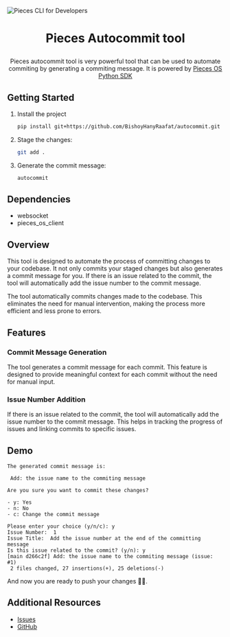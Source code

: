 ![Pieces CLI for Developers](https://camo.githubusercontent.com/69c990240f877927146712d45be2f690085b9e45b4420736aa373917f8e0b2c8/68747470733a2f2f73746f726167652e676f6f676c65617069732e636f6d2f7069656365735f7374617469635f7265736f75726365732f7066645f77696b692f5049454345535f4d41494e5f4c4f474f5f57494b492e706e67)

<p align="center">

# <p align="center"> Pieces  Autocommit tool </p>

<p align="center">  
Pieces autocommit tool is very powerful tool that can be used to automate commiting by generating a commiting message. It is powered by <a href="https://github.com/pieces-app/pieces-os-client-sdk-for-python"> Pieces OS Python SDK </a>
</p>


## Getting Started

1. Install the project
   ```bash
   pip install git+https://github.com/BishoyHanyRaafat/autocommit.git
   ```

2. Stage the changes:
   
   ```bash
   git add .
   ```

3. Generate the commit message:
   ```bash
   autocommit
   ```

## Dependencies

- websocket
- pieces_os_client


## Overview
This tool is designed to automate the process of committing changes to your codebase. It not only commits your staged changes but also generates a commit message for you. If there is an issue related to the commit, the tool will automatically add the issue number to the commit message.

The tool automatically commits changes made to the codebase. This eliminates the need for manual intervention, making the process more efficient and less prone to errors.

## Features

### Commit Message Generation
The tool generates a commit message for each commit. This feature is designed to provide meaningful context for each commit without the need for manual input.

### Issue Number Addition
If there is an issue related to the commit, the tool will automatically add the issue number to the commit message. This helps in tracking the progress of issues and linking commits to specific issues.

## Demo
```plaintext
The generated commit message is:

 Add: the issue name to the commiting message

Are you sure you want to commit these changes?

- y: Yes
- n: No
- c: Change the commit message

Please enter your choice (y/n/c): y
Issue Number:  1
Issue Title:  Add the issue number at the end of the committing message
Is this issue related to the commit? (y/n): y
[main d266c2f] Add: the issue name to the commiting message (issue: #1)
 2 files changed, 27 insertions(+), 25 deletions(-)
```
And now you are ready to push your changes 🎉🎉.

## Additional Resources
- [Issues](https://github.com/BishoyHanyRaafat/autocommit/issues)
- [GitHub](https://github.com/BishoyHanyRaafat/autocommit)
